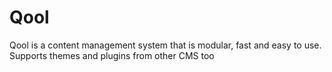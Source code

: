 Qool
====

Qool is a content management system that is modular, fast and easy to use. Supports themes and plugins from other CMS too
